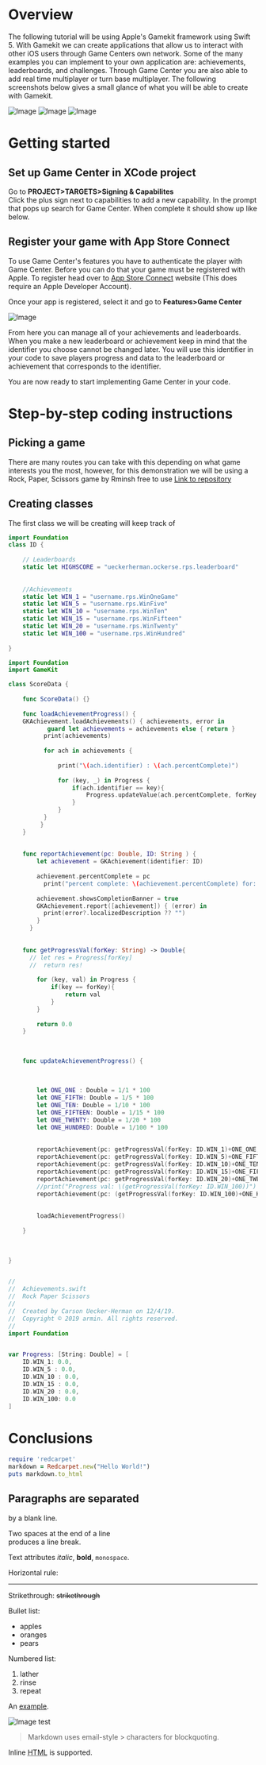 Overview
=======
The following tutorial will be using Apple's Gamekit framework using Swift 5. With Gamekit we can create applications that allow us to interact with other iOS users through Game Centers own network. Some of the many examples you can implement to your own application are: achievements, leaderboards, and challenges. Through Game Center you are also able to add real time multiplayer or turn base multiplayer. The following screenshots below gives a small glance of what you will be able to create with Gamekit. 

![Image](doc/menu_screen_50_1_50.png "Main Menu") ![Image](doc/achievements_screen_50_1_50.png "Achievement Screen") ![Image](doc/leaderboards_screen_50_1_50.png "Leaderboard Screen") 


Getting started
=======

Set up Game Center in XCode project
----
Go to <b>PROJECT>TARGETS>Signing & Capabilites</b><br />
Click the plus sign next to capabilities to add a new capability. In the prompt that pops up search for Game Center. When complete it should show up like below.


Register your game with App Store Connect
----
To use Game Center's features you have to authenticate the player with Game Center. Before you can do that your game must be registered with Apple. To register head over to [App Store Connect](https://appstoreconnect.apple.com) website (This does require an Apple Developer Account). 


Once your app is registered, select it and go to <b>Features>Game Center</b>

![Image](doc/appstoreGC.png "App Store Game Center")

From here you can manage all of your achievements and leaderboards. When you make a new leaderboard or achievement keep in mind that the identifier you choose cannot be changed later. You will use this identifier in your code to save players progress and data to the leaderboard or achievement that corresponds to the identifier.

You are now ready to start implementing Game Center in your code.

Step-by-step coding instructions
=======

Picking a game
----
There are many routes you can take with this depending on what game interests you the most, however, for this demonstration we will be using a Rock, Paper, Scissors game by Rminsh free to use [Link to repository](https://github.com/Rminsh/RPS)


Creating classes
----

The first class we will be creating will keep track of 

```swift
import Foundation
class ID {
    
    // Leaderboards
    static let HIGHSCORE = "ueckerherman.ockerse.rps.leaderboard"
    
    
    //Achievements
    static let WIN_1 = "username.rps.WinOneGame"
    static let WIN_5 = "username.rps.WinFive"
    static let WIN_10 = "username.rps.WinTen"
    static let WIN_15 = "username.rps.WinFifteen"
    static let WIN_20 = "username.rps.WinTwenty"
    static let WIN_100 = "username.rps.WinHundred"
    
}
```
```swift
import Foundation
import GameKit

class ScoreData {
    
    func ScoreData() {}
    
    func loadAchievementProgress() {
    GKAchievement.loadAchievements() { achievements, error in
           guard let achievements = achievements else { return }
          print(achievements)
          
          for ach in achievements {
            
              print("\(ach.identifier) : \(ach.percentComplete)")
              
              for (key, _) in Progress {
                  if(ach.identifier == key){
                      Progress.updateValue(ach.percentComplete, forKey: ach.identifier)
                  }
              }
          }
         }
    }
    
    
    func reportAchievement(pc: Double, ID: String ) {
        let achievement = GKAchievement(identifier: ID)
          
        achievement.percentComplete = pc
          print("percent complete: \(achievement.percentComplete) for: \(ID)")
    
        achievement.showsCompletionBanner = true
        GKAchievement.report([achievement]) { (error) in
          print(error?.localizedDescription ?? "")
        }
      }
    
    
    func getProgressVal(forKey: String) -> Double{
      // let res = Progress[forKey]
      //  return res!
        
        for (key, val) in Progress {
            if(key == forKey){
                return val
            }
        }
        
        return 0.0
    }
    
    
    
    func updateAchievementProgress() {
     
        
        
        let ONE_ONE : Double = 1/1 * 100
        let ONE_FIFTH: Double = 1/5 * 100
        let ONE_TEN: Double = 1/10 * 100
        let ONE_FIFTEEN: Double = 1/15 * 100
        let ONE_TWENTY: Double = 1/20 * 100
        let ONE_HUNDRED: Double = 1/100 * 100
        
       
        reportAchievement(pc: getProgressVal(forKey: ID.WIN_1)+ONE_ONE, ID: ID.WIN_1)
        reportAchievement(pc: getProgressVal(forKey: ID.WIN_5)+ONE_FIFTH, ID: ID.WIN_5)
        reportAchievement(pc: getProgressVal(forKey: ID.WIN_10)+ONE_TEN, ID: ID.WIN_10)
        reportAchievement(pc: getProgressVal(forKey: ID.WIN_15)+ONE_FIFTEEN, ID: ID.WIN_15)
        reportAchievement(pc: getProgressVal(forKey: ID.WIN_20)+ONE_TWENTY, ID: ID.WIN_20)
        //print("Progress val: \(getProgressVal(forKey: ID.WIN_100))")
        reportAchievement(pc: (getProgressVal(forKey: ID.WIN_100)+ONE_HUNDRED), ID: ID.WIN_100)
    
        
        loadAchievementProgress()
        
    }
    
    
    
}
```

```swift

//
//  Achievements.swift
//  Rock Paper Scissors
//
//  Created by Carson Uecker-Herman on 12/4/19.
//  Copyright © 2019 armin. All rights reserved.
//
import Foundation


var Progress: [String: Double] = [
    ID.WIN_1: 0.0,
    ID.WIN_5 : 0.0,
    ID.WIN_10 : 0.0,
    ID.WIN_15 : 0.0,
    ID.WIN_20 : 0.0,
    ID.WIN_100: 0.0
]
```

Conclusions
=======

```ruby
require 'redcarpet'
markdown = Redcarpet.new("Hello World!")
puts markdown.to_html
```

Paragraphs are separated
-----------
by a blank line.


Two spaces at the end of a line  
produces a line break.

Text attributes _italic_, 
**bold**, `monospace`.

Horizontal rule:


---
Strikethrough:
~~strikethrough~~

Bullet list:

  * apples
  * oranges
  * pears

Numbered list:

  1. lather
  2. rinse
  3. repeat

An [example](http://example.com).

![Image](Icon-pictures.png "icon")
test

> Markdown uses email-style > characters for blockquoting.

Inline <abbr title="Hypertext Markup Language">HTML</abbr> is supported.
